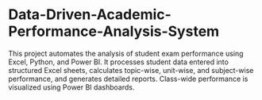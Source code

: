 # Data-Driven-Academic-Performance-Analysis-System
This project automates the analysis of student exam performance using Excel, Python, and Power BI. It processes student data entered into structured Excel sheets, calculates topic-wise, unit-wise, and subject-wise performance, and generates detailed reports. Class-wide performance is visualized using Power BI dashboards. 

